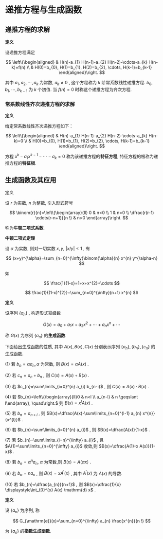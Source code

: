 # 递推方程与生成函数

## 递推方程的求解

**定义**

设递推方程满足

$$
\left\{\begin{aligned}
& H(n)-a_{1} H(n-1)-a_{2} H(n-2)-\cdots-a_{k} H(n-k)=f(n) \\
& H(0)=b_{0}, H(1)=b_{1}, H(2)=b_{2}, \cdots, H(k-1)=b_{k-1}
\end{aligned}\right.
$$

其中  $a_{1}, a_{2}, \cdots, a_{k}$  为常数,  $a_{k} \neq 0$ , 这个方程称为  $k$  阶常系数线性递推方程.  $b_{0}, b_{1}, \cdots, b_{k-1}$  为  $k$  个初值. 当  $f(n)=0$  时称这个递推方程为齐次方程.

### 常系数线性齐次递推方程的求解

**定义**

给定常系数线性齐次递推方程如下：

$$
\left\{\begin{aligned}
& H(n)-a_{1} H(n-1)-a_{2} H(n-2)-\cdots-a_{k} H(n-k)=0 \\
& H(0)=b_{0}, H(1)=b_{1}, H(2)=b_{2}, \cdots, H(k-1)=b_{k-1}
\end{aligned}\right.
$$

方程  $x^{k}-a_{1} x^{k-1}-\cdots-a_{k}=0$  称为该递推方程的**特征方程**, 特征方程的根称为递推方程的**特征根**.


## 生成函数及其应用


定义

设  $r$  为实数,  $n$  为整数, 引入形式符号

$$
\binom{r}{n}=\left\{\begin{array}{ll}
0 & n<0 \\
1 & n=0 \\
\dfrac{r(r-1) \cdots(r-n+1)}{n !} & n>0
\end{array}\right.
$$

称为**牛顿二项式系数**.

**牛顿二项式定理**

设  $\alpha$  为实数, 则对一切实数  $x, y$, $|x / y|<1$ , 有

$$
(x+y)^{\alpha}=\sum_{n=0}^{\infty}\binom{\alpha}{n} x^{n} y^{\alpha-n}
$$

如

$$
\frac{1}{1-x}=1+x+x^{2}+\cdots
$$

$$
\frac{1}{(1-x)^{2}}=\sum_{n=0}^{\infty}(n+1) x^{n}
$$

**定义**

设序列  $\left\{a_{n}\right\}$ , 构造形式幂级数

$$
G(x)=a_{0}+a_{1} x+a_{2} x^{2}+\cdots+a_{n} x^{n}+\cdots
$$

称  $G(x)$  为序列  $\left\{a_{n}\right\}$  的**生成函数**.

下面给出生成函数的性质, 其中  $A(x), B(x), C(x)$  分别表示序列  $\left\{a_{n}\right\},\left\{b_{n}\right\},\left\{c_{n}\right\}$  的生成函数.

(1) 若  $b_{n}=\alpha a_{n}, \alpha$  为常数, 则  $B(x)=\alpha A(x)$ .

(2) 若  $c_{n}=a_{n}+b_{n}$ , 则  $C(x)=A(x)+B(x)$ .

(3) 若  $c_{n}=\sum\limits_{i=0}^{n} a_{i} b_{n-i}$ , 则  $C(x)=A(x) \cdot B(x)$ .

(4) 若  $b_{n}=\left\{\begin{array}{ll}0 & n<l \\ a_{n-l} & n \geqslant l\end{array}, \quad\right.$  则  $B(x)=x^{l} A(x)$ .

(5) 若  $b_{n}=a_{n+l}$ , 则  $B(x)=\dfrac{A(x)-\sum\limits_{n=0}^{l-1} a_{n} x^{n}}{x^{l}}$ .

(6) 若  $b_{n}=\sum\limits_{i=0}^{n} a_{i}$ , 则  $B(x)=\dfrac{A(x)}{1-x}$ .

(7) 若  $b_{n}=\sum\limits_{i=n}^{\infty} a_{i}$ , 且  $A(1)=\sum\limits_{n=0}^{\infty} a_{i}$  收敛,则  $B(x)=\dfrac{A(1)-x A(x)}{1-x}$ .

(8) 若  $b_{n}=\alpha^{n} a_{n}$, $\alpha$  为常数,则  $B(x)=A(\alpha x)$ .

(9) 若  $b_{n}=n a_{n}$ , 则  $B(x)=x A^{\prime}(x)$ , 其中  $A^{\prime}(x)$  为  $A(x)$  的导数.

(10) 若  $b_{n}=\dfrac{a_{n}}{n+1}$ , 则  $B(x)=\dfrac{1}{x} \displaystyle\int_{0}^{x} A(x) \mathrm{d} x$ .

**定义**

设  $\left\{a_{n}\right\}$  为序列, 称

$$
G_{\mathrm{e}}(x)=\sum_{n=0}^{\infty} a_{n} \frac{x^{n}}{n !}
$$

为  $\left\{a_{n}\right\}$  的**指数生成函数**.

